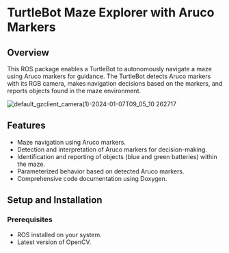 # TurtleBot Maze Explorer with Aruco Markers

## Overview
This ROS package enables a TurtleBot to autonomously navigate a maze using Aruco markers for guidance. The TurtleBot detects Aruco markers with its RGB camera, makes navigation decisions based on the markers, and reports objects found in the maze environment.

![default_gzclient_camera(1)-2024-01-07T09_05_10 262717](https://github.com/Raghudharahas/ROS-Maze-Explorer-with-Aruco-Marker-Guidance-and-Object-Recognition-on-TurtleBot/assets/58420368/e4b78a43-3033-418f-a27b-7af283d4a371)


## Features
- Maze navigation using Aruco markers.
- Detection and interpretation of Aruco markers for decision-making.
- Identification and reporting of objects (blue and green batteries) within the maze.
- Parameterized behavior based on detected Aruco markers.
- Comprehensive code documentation using Doxygen.

## Setup and Installation

### Prerequisites
- ROS installed on your system.
- Latest version of OpenCV.

